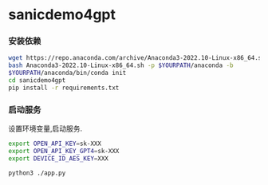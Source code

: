 # sanicdemo4gpt

### 安装依赖

```sh
wget https://repo.anaconda.com/archive/Anaconda3-2022.10-Linux-x86_64.sh
bash Anaconda3-2022.10-Linux-x86_64.sh -p $YOURPATH/anaconda -b
$YOURPATH/anaconda/bin/conda init
cd sanicdemo4gpt
pip install -r requirements.txt
```

### 启动服务

设置环境变量,启动服务.

```sh
export OPEN_API_KEY=sk-XXX
export OPEN_API_KEY_GPT4=sk-XXX
export DEVICE_ID_AES_KEY=XXX

python3 ./app.py
```
